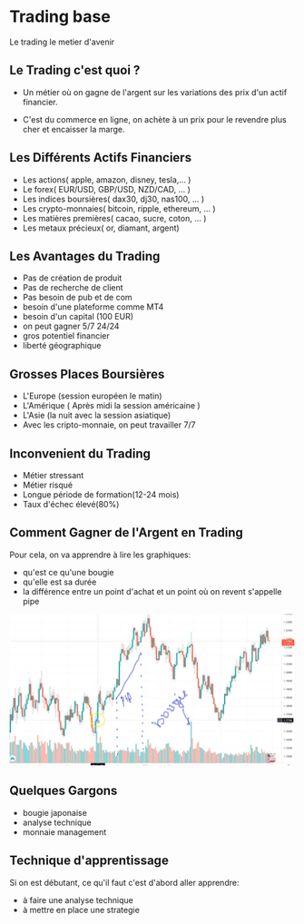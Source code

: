 # Trading base
Le trading le metier d'avenir 

## Le Trading c'est quoi ?

* Un métier où on gagne de l'argent sur les variations des prix d'un actif financier.
  
* C'est du commerce en ligne, on achète à un prix pour le revendre plus cher et encaisser la marge.

## Les Différents Actifs Financiers

* Les actions( apple, amazon, disney, tesla,... )
* Le forex( EUR/USD, GBP/USD, NZD/CAD, ... )
* Les indices boursières( dax30, dj30, nas100, ... )
* Les crypto-monnaies( bitcoin, ripple, ethereum, ... )
* Les matières premières( cacao, sucre, coton, ... )
* Les metaux précieux( or, diamant, argent)

## Les Avantages du Trading

* Pas de création de produit
* Pas de recherche de client
* Pas besoin de pub et de com
* besoin d'une plateforme comme MT4
* besoin d'un capital (100 EUR)
* on peut gagner 5/7 24/24
* gros potentiel financier
* liberté géographique

## Grosses Places Boursières
* L'Europe (session européen le matin)
* L'Amérique ( Après midi la session américaine )
* L'Asie (la nuit avec la session asiatique)
* Avec les cripto-monnaie, on peut travailler 7/7

## Inconvenient du Trading
* Métier stressant
* Métier risqué
* Longue période de formation(12-24 mois)
* Taux d'échec élevé(80%)

## Comment Gagner de l'Argent en Trading
Pour cela, on va apprendre à lire les graphiques:
* qu'est ce qu'une bougie
* qu'elle est sa durée
* la différence entre un point d'achat et un point où on revent s'appelle pipe
  
![image](image/1.png)

## Quelques Gargons
* bougie japonaise
* analyse technique
* monnaie management
  
## Technique d'apprentissage
Si on est débutant, ce qu'il faut c'est d'abord aller apprendre: 
* à faire une analyse technique
* à mettre en place une strategie